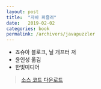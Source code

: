 ```yaml
---
layout: post
title:  "자바 퍼즐러"
date:   2019-02-02
categories: book
permalink: /archivers/javapuzzler
---
```


* 죠슈아 블로크, 닐 개프터 저
* 윤인성 옮김
* 한빛미디어

> [소스 코드 다운로드](http://www.hanbit.co.kr/exam/2144)